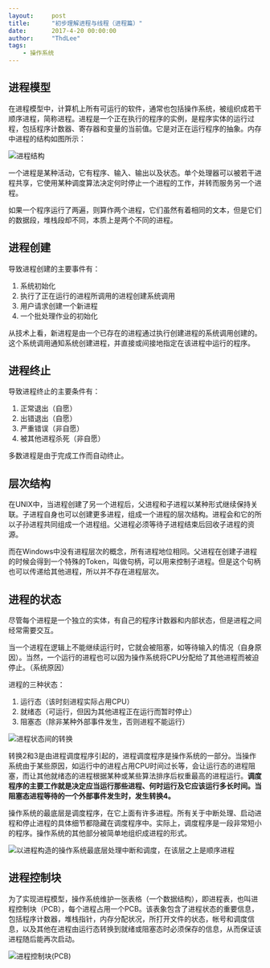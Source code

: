 ```yaml
---
layout:     post
title:      "初步理解进程与线程（进程篇）"
date:       2017-4-20 00:00:00
author:     "ThdLee"
tags:
    - 操作系统
---
```


## 进程模型

在进程模型中，计算机上所有可运行的软件，通常也包括操作系统，被组织成若干顺序进程，简称进程。进程是一个正在执行的程序的实例，是程序实体的运行过程，包括程序计数器、寄存器和变量的当前值。它是对正在运行程序的抽象。内存中进程的结构如图所示：

![进程结构](http://thdlee.com/img/Process/processStructure.jpg)

一个进程是某种活动，它有程序、输入、输出以及状态。单个处理器可以被若干进程共享，它使用某种调度算法决定何时停止一个进程的工作，并转而服务另一个进程。

如果一个程序运行了两遍，则算作两个进程，它们虽然有着相同的文本，但是它们的数据段，堆栈段却不同，本质上是两个不同的进程。

## 进程创建

导致进程创建的主要事件有：

1. 系统初始化
2. 执行了正在运行的进程所调用的进程创建系统调用
3. 用户请求创建一个新进程
4. 一个批处理作业的初始化

从技术上看，新进程是由一个已存在的进程通过执行创建进程的系统调用创建的。这个系统调用通知系统创建进程，并直接或间接地指定在该进程中运行的程序。

## 进程终止

导致进程终止的主要条件有：

1. 正常退出（自愿）
2. 出错退出（自愿）
3. 严重错误（非自愿）
4. 被其他进程杀死（非自愿）

多数进程是由于完成工作而自动终止。

## 层次结构

在UNIX中，当进程创建了另一个进程后，父进程和子进程以某种形式继续保持关联。子进程自身也可以创建更多进程，组成一个进程的层次结构。进程会和它的所以子孙进程共同组成一个进程组。父进程必须等待子进程结束后回收子进程的资源。

而在Windows中没有进程层次的概念，所有进程地位相同。父进程在创建子进程的时候会得到一个特殊的Token，叫做句柄，可以用来控制子进程。但是这个句柄也可以传递给其他进程，所以并不存在进程层次。

## 进程的状态

尽管每个进程是一个独立的实体，有自己的程序计数器和内部状态，但是进程之间经常需要交互。

当一个进程在逻辑上不能继续运行时，它就会被阻塞，如等待输入的情况（自身原因）。当然，一个运行的进程也可以因为操作系统将CPU分配给了其他进程而被迫停止。（系统原因）

进程的三种状态：

1. 运行态（该时刻进程实际占用CPU）
2. 就绪态（可运行，但因为其他进程正在运行而暂时停止）
3. 阻塞态（除非某种外部事件发生，否则进程不能运行）

![进程状态间的转换](http://thdlee.com/img/Process/processState.jpg)

转换2和3是由进程调度程序引起的，进程调度程序是操作系统的一部分。当操作系统由于某些原因，如运行中的进程占用CPU时间过长等，会让运行态的进程阻塞，而让其他就绪态的进程根据某种或某些算法排序后权重最高的进程运行。**调度程序的主要工作就是决定应当运行那些进程、何时运行及它应该运行多长时间。当阻塞态进程等待的一个外部事件发生时，发生转换4。**

操作系统的最底层是调度程序，在它上面有许多进程。所有关于中断处理、启动进程和停止进程的具体细节都隐藏在调度程序中。实际上，调度程序是一段非常短小的程序。操作系统的其他部分被简单地组织成进程的形式。

![以进程构造的操作系统最底层处理中断和调度，在该层之上是顺序进程](scheduler)

## 进程控制块

为了实现进程模型，操作系统维护一张表格（一个数据结构），即进程表，也叫进程控制块（PCB），每个进程占用一个PCB。该表象包含了进程状态的重要信息，包括程序计数器，堆栈指针，内存分配状况，所打开文件的状态，帐号和调度信息，以及其他在进程由运行态转换到就绪或阻塞态时必须保存的信息，从而保证该进程随后能再次启动。

![进程控制块(PCB)](http://thdlee.com/img/Process/PCB.jpg)

